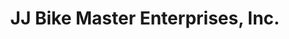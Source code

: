 ---
title: "JJ Bike Master Enterprises, Inc."
url: /cabanatuan/jj-bike-master-enterprises-inc-general-tinio-street/
shop: bicycle
---